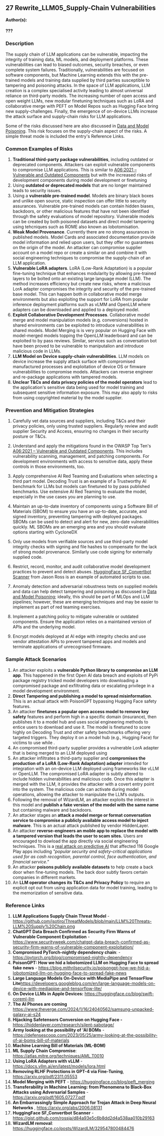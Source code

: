 ## 27 Rewrite_LLM05_Supply-Chain Vulnerabilities

**Author(s):**
#### ???

### Description

The supply chain of LLM applications can be vulnerable, impacting the integrity of training data, ML models, and deployment platforms. These vulnerabilities can lead to biased outcomes, security breaches, or even complete system failures. Traditionally, vulnerabilities are focused on software components, but Machine Learning extends this with the pre-trained models and training data supplied by third parties susceptible to tampering and poisoning attacks.  In the space of LLM applications, LLM creation is a complex specialised activity leading to almost universal reliance on third-party models. The increasing number of open access and open weight LLMs,  new modular finetuning techniques such as LoRA and collaborative merge with PEFT on Model Repos such as Hugging Face bring new supply-challenges. Finally, the emergence of on-device LLMs increase the attack surface and supply-chain risks for LLM applications.   

Some of the risks discussed here are also discussed in [Data and Model Poisoning](https://github.com/OWASP/www-project-top-10-for-large-language-model-applications/blob/main/1_0_vulns/Training_Data_Poisoning.md). This risk focuses on the supply-chain aspect of the risks. A simple threat mode is included  the entry's Reference Links.

### Common Examples of Risks

1. **Traditional third-party package vulnerabilities**, including outdated or deprecated components. Attackers can exploit vulnerable components to compromise LLM applications. This is similar to [A06:2021 – Vulnerable and Outdated Components](https://owasp.org/Top10/A06_2021-Vulnerable_and_Outdated_Components/) but with the increased risks of development components during model development or finetuning
2. Using **outdated or deprecated models** that are no longer maintained leads to security issues.
3. Using a **vulnerable pre-trained model**. Models are binary black boxes and unlike open source, static inspection can offer little to security assurances. Vulnerable pre-trained models can contain hidden biases, backdoors, or other malicious features that have not been identified through  the safety evaluations of model repository. Vulnerable models can be created by both poisoned datasets and direct model tampering using tehcniques such as ROME also known as lobotomisation.
4. **Weak Model Provenance**. Currently there are no strong assurances in published models. Model Cards and associated documentation provide model information and relied upon users, but they offer no guarantees on the origin of the model. An attacker can compromise supplier account on a model repo or create a similar on and combine it with social engineering techniques to compromise the supply-chain of an LLM application.
5. **Vulnerable LoRA adapters**. LoRA (Low-Rank Adaptation) is a popular fine-tuning technique that enhances modularity by allowing pre-trained layers to be bolted onto an existing large language model (LLM). The method increases efficiency but create new risks, where a malicious LorA adapter compromises the integrity and security of the pre-trained base model. This can happen both in collaborative model merge environments but also exploiting the support for LoRA from popular inference deployment platforms such as vLMM and OpenLLM where adapters can be downloaded and applied to a deployed model.
6. **Exploit Collaborative Development Processes**.  Collaborative model merge and model manipulation models (e.g. conversions) hosted in shared environments can be exploited to introduce vulnerabilities in shared models. Model Merging is is very popular on Hugging Face with model-merged models topping the OpenLLM leaderboard and can be exploited to by pass reviews.  Similar, services such as conversation bot have been proved to be vulnerable to maniputalion and introduce malicious code in LLMs.
7. **LLM Model on Device supply-chain vulnerabilities**. LLM models on device increase the supply attack surface with compromised manufactured processes and exploitation of device OS or fimware vulnerabilities to compromise models. Attackers can reverse engineer and re-package applications with tampered models. 
8. **Unclear T&Cs and data privacy policies of the model operators** lead to the application's sensitive data being used for model training and subsequent sensitive information exposure. This may also apply to risks from using copyrighted material by the model supplier.

### Prevention and Mitigation Strategies

1. Carefully vet data sources and suppliers, including T&Cs and their privacy policies, only using trusted suppliers. Regularly review and audit supplier Security and Access, ensuring no changes in their security posture or T&Cs.

1. Understand and apply the mitigations found in the OWASP Top Ten's [A06:2021 – Vulnerable and Outdated Components](https://owasp.org/Top10/A06_2021-Vulnerable_and_Outdated_Components/). This includes vulnerability scanning, management, and patching components. For development environments with access to sensitive data, apply these controls in those environments, too.
2. Apply comprehensive AI Red Teaming and Evaluations when selecting a third part model. Decoding Trust is an example of a Trustworthy AI benchmark for LLMs but models can finetuned to by pass published benchmarks. Use extensive AI Red Teaming to evaluate the model, especially in the use cases you are planning to use. 
3. Maintain an up-to-date inventory of components using a Software Bill of Materials (SBOM) to ensure you have an up-to-date, accurate, and signed inventory, preventing tampering with deployed packages. SBOMs can be used to detect and alert for new, zero-date vulnerabilities quickly. ML SBOMs are an emerging area and you should evaluate options starting with CycloneDX
4. Only use models from verifiable sources and use third-party model integrity checks with signing and file hashes to compensate for the lack of strong model provenance. Similarly use code signing for externally supplied code.
5. Restrict, record, monitor, and audit collaborative model development practices to prevent and detect abuses.  [HuggingFace SF_Convertbot Scanner]() from Jason Ross is an example of automated scripts to use.
6. Anomaly detection and adversarial robustness tests on supplied models and data can help detect tampering and poisoning as discussed in [ Data and Model Poisoning](https://github.com/OWASP/www-project-top-10-for-large-language-model-applications/blob/main/1_0_vulns/Training_Data_Poisoning.md); ideally, this should be part of MLOps and LLM pipelines; however, these are emerging techniques and may be easier to implement as part of red teaming exercises.
7. Implement a patching policy to mitigate vulnerable or outdated components. Ensure the application relies on a maintained version of APIs and the underlying model.
8. Encrypt models deployed at AI edge with integrity checks and use vendor attestation APIs to prevent tampered apps and models and terminate applications of unrecognised firmware.

### Sample Attack Scenarios

1. An attacker exploits a **vulnerable Python library to compromise an LLM app**. This happened in the first Open AI data breach  and  exploits of  PyPi package registry  tricked model developers into downloading a compromised package and exfiltrating data or escalating privilege in a model development environment. 
2. **Direct Tampering and publishing a model to spread misinformation**. This is an actual attack with PoisonGPT bypassing Hugging Face safety features.
3. An attacker **finetunes a popular open access model to remove key safety** features and perform high in a specific domain (insurance), then publishes it to a model hub and uses social engineering methods to entice users to download and use it. The model is finetuned to score highly on Decoding Trust and other safety benchmarks offering very targeted  triggers. They deploy it on a model hub  (e.g., Hugging Face) for victims to use while .
4. An compromised third-party supplier provides a vulnerable LorA adapter that is being merged to an LLM deployed using    
5. An attacker infiltrates a third-party supplier and **compromises the production of a LoRA (Low-Rank Adaptation) adapter** intended for integration with an on-device LLM deployed using frameworks like vLLM or OpenLLM. The compromised LoRA adapter is subtly altered to include hidden vulnerabilities and malicious code. Once this adapter is merged with the LLM, it provides the attacker with a covert entry point into the system. The malicious code can activate during model operations, allowing the attacker to manipulate the LLM’s outputs.
6. Following the removal of WIzardLM, an attacker exploits the interest in this model and **publish a fake version of the model with the same name** but containing malware and backdoors.  
7. An attacker stages an **attack a model merge or format conversation service to compromise a publicly available access model to inject malware**. This is an actual attack published by vendor HiddenLayer.
8. An attacker **reverse-engineers an moble app to replace the model with a tampered version that leads the user to scam sites.** Users are encouraged to dowload the app directly via social engineering techniques. This is a [real attack on predictive AI](https://arxiv.org/abs/2006.08131) that affected 116 Google Play apps including *"popular security and safety-critical applications used for as cash recognition, parental control, face authentication, and financial service."*   
9. An attacker **poisons publicly available datasets** to help create a back door when fine-tuning models. The back door subtly favors certain companies in different markets.
10. An **LLM operator changes its T&Cs and Privacy Policy** to require an explicit opt out from using application data for model training, leading to the memorization of sensitive data.

### Reference Links

1. **LLM Applications Supply Chain Threat Model** - https://github.com/jsotiro/ThreatModels/blob/main/LLM%20Threats-LLM%20Supply%20Chain.png
2. **ChatGPT Data Breach Confirmed as Security Firm Warns of Vulnerable Component Exploitation** - https://www.securityweek.com/chatgpt-data-breach-confirmed-as-security-firm-warns-of-vulnerable-component-exploitation/
3. **Compromised PyTorch-nightly dependency chain**: -  https://pytorch.org/blog/compromised-nightly-dependency
4. **PoisonGPT: How we hid a lobotomized LLM on Hugging Face to spread fake news** - https://blog.mithrilsecurity.io/poisongpt-how-we-hid-a-lobotomized-llm-on-hugging-face-to-spread-fake-news
5. **Large Language Models On-Device with MediaPipe and TensorFlow Lite**https://developers.googleblog.com/en/large-language-models-on-device-with-mediapipe-and-tensorflow-lite/
6. **On Device LLMs in Apple Devices:** https://huggingface.co/blog/swift-coreml-llm
7. **The AI Phones are coming** https://www.theverge.com/2024/1/16/24040562/samsung-unpacked-galaxy-ai-s24
8. **Hijacking Safetensors Conversion on Hugging Face -** https://hiddenlayer.com/research/silent-sabotage/
9. **Army looking at the possibility of 'AI BOMs** - https://defensescoop.com/2023/05/25/army-looking-at-the-possibility-of-ai-boms-bill-of-materials
10. **Machine Learning Bill of Materials (ML-BOM)**
11. **ML Supply Chain Compromise**: https://atlas.mitre.org/techniques/AML.T0010
12. **Using LoRA Adapters with vLLM** - https://docs.vllm.ai/en/latest/models/lora.html
13. **Removing RLHF Protections in GPT-4 via Fine-Tuning**, https://arxiv.org/pdf/2311.05553
14. **Model Merging with PEFT** - https://huggingface.co/blog/peft_merging
15. **Transferability in Machine Learning: from Phenomena to Black-Box Attacks using Adversarial Samples**  -https://arxiv.org/pdf/1605.07277.pdf 
16. **An Embarrassingly Simple Approach for Trojan Attack in Deep Neural Networks** , https://arxiv.org/abs/2006.08131 
17. **HuggingFace SF_Convertbot Scanner** - https://gist.github.com/rossja/d84a93e5c6b8dd2d4a538aa010b29163
18. **WizardLM removal**: https://huggingface.co/posts/WizardLM/329547800484476

